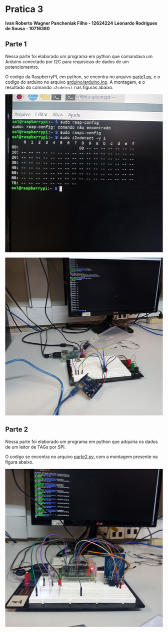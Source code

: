 # Pratica 3
**Ivan Roberto Wagner Pancheniak Filho - 12624224**
**Leonardo Rodrigues de Sousa - 10716380**
## Parte 1

Nessa parte foi elaborado um programa em python que comandava um Arduino conectado
por I2C para requisicao de dados de um potenciomentro.

O codigo da RaspberryPI, em python, se encontra no arquivo [parte1.py](parte1.py), 
e o codigo do arduino no arquivo [arduino/arduino.ino](arduino/arduino.ino).
A montagem, e o resultado do comando `i2cdetect` nas figuras abaixo.

![i2cdtetct](i2cdetect.jpg)

![montagem](montagem1.jpg)

## Parte 2

Nessa parte foi elaborado um programa em python que adquiria os dados de um leitor de TAGs por SPI.

O codigo se encontra no arquivo [parte2.py](parte2.py), com a montagem presente na figura abaixo.

![montagem](montagem2.jpg)

